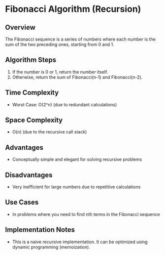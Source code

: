 # Fibonacci Algorithm (Recursion)

## Overview
The Fibonacci sequence is a series of numbers where each number is the sum of the two preceding ones, starting from 0 and 1.

## Algorithm Steps
1. If the number is 0 or 1, return the number itself.
2. Otherwise, return the sum of Fibonacci(n-1) and Fibonacci(n-2).

## Time Complexity
- Worst Case: O(2^n) (due to redundant calculations)

## Space Complexity
- O(n) (due to the recursive call stack)

## Advantages
- Conceptually simple and elegant for solving recursive problems

## Disadvantages
- Very inefficient for large numbers due to repetitive calculations

## Use Cases
- In problems where you need to find nth terms in the Fibonacci sequence

## Implementation Notes
- This is a naive recursive implementation. It can be optimized using dynamic programming (memoization).